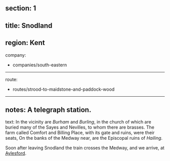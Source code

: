 section: 1
----
title: Snodland
----
region: Kent
----
company:
- companies/south-eastern
----
route:
- routes/strood-to-maidstone-and-paddock-wood
----
notes: A telegraph station.
----
text: In the vicinity are *Burham* and *Burling*, in the church of which are buried many of the Sayes and Nevilles, to whom there are brasses. The farm called Comfort and Billing Place, with its gate and ruins, were their seats, On the banks of the Medway near, are the Episcopal ruins of *Hailing*.

Soon after leaving Snodland the train crosses the Medway, and we arrive, at [Aylesford](/stations/aylesford).
